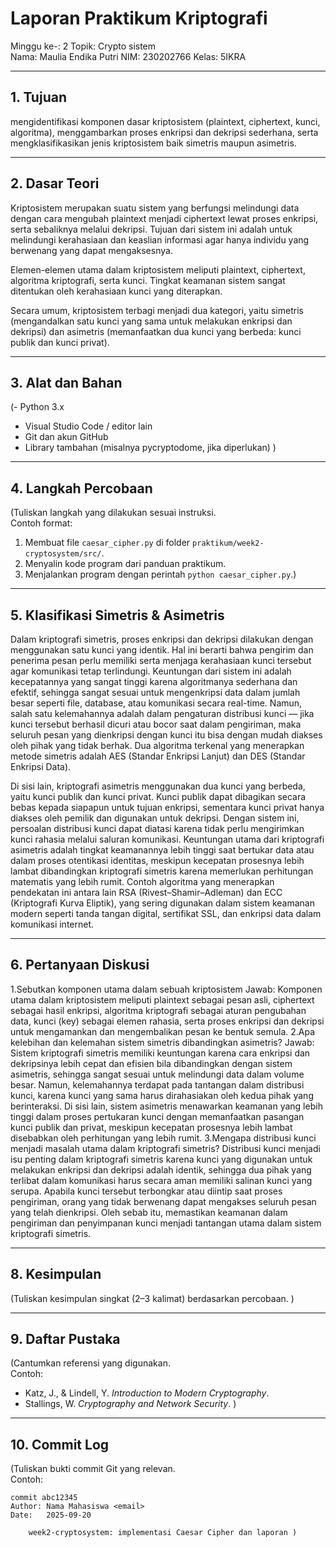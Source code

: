 # Laporan Praktikum Kriptografi
Minggu ke-: 2 
Topik: Crypto sistem  
Nama: Maulia Endika Putri
NIM: 230202766 
Kelas: 5IKRA 

---

## 1. Tujuan
mengidentifikasi komponen dasar kriptosistem (plaintext, ciphertext, kunci, algoritma), menggambarkan proses enkripsi dan dekripsi sederhana, serta mengklasifikasikan jenis kriptosistem baik simetris maupun asimetris.

---

## 2. Dasar Teori
Kriptosistem merupakan suatu sistem yang berfungsi melindungi data dengan cara mengubah plaintext menjadi ciphertext lewat proses enkripsi, serta sebaliknya melalui dekripsi. Tujuan dari sistem ini adalah untuk melindungi kerahasiaan dan keaslian informasi agar hanya individu yang berwenang yang dapat mengaksesnya.

Elemen-elemen utama dalam kriptosistem meliputi plaintext, ciphertext, algoritma kriptografi, serta kunci. Tingkat keamanan sistem sangat ditentukan oleh kerahasiaan kunci yang diterapkan.

Secara umum, kriptosistem terbagi menjadi dua kategori, yaitu simetris (mengandalkan satu kunci yang sama untuk melakukan enkripsi dan dekripsi) dan asimetris (memanfaatkan dua kunci yang berbeda: kunci publik dan kunci privat).

---

## 3. Alat dan Bahan
(- Python 3.x  
- Visual Studio Code / editor lain  
- Git dan akun GitHub  
- Library tambahan (misalnya pycryptodome, jika diperlukan)  )

---

## 4. Langkah Percobaan
(Tuliskan langkah yang dilakukan sesuai instruksi.  
Contoh format:
1. Membuat file `caesar_cipher.py` di folder `praktikum/week2-cryptosystem/src/`.
2. Menyalin kode program dari panduan praktikum.
3. Menjalankan program dengan perintah `python caesar_cipher.py`.)

---

## 5. Klasifikasi Simetris & Asimetris
Dalam kriptografi simetris, proses enkripsi dan dekripsi dilakukan dengan menggunakan satu kunci yang identik. Hal ini berarti bahwa pengirim dan penerima pesan perlu memiliki serta menjaga kerahasiaan kunci tersebut agar komunikasi tetap terlindungi. Keuntungan dari sistem ini adalah kecepatannya yang sangat tinggi karena algoritmanya sederhana dan efektif, sehingga sangat sesuai untuk mengenkripsi data dalam jumlah besar seperti file, database, atau komunikasi secara real-time. Namun, salah satu kelemahannya adalah dalam pengaturan distribusi kunci — jika kunci tersebut berhasil dicuri atau bocor saat dalam pengiriman, maka seluruh pesan yang dienkripsi dengan kunci itu bisa dengan mudah diakses oleh pihak yang tidak berhak. Dua algoritma terkenal yang menerapkan metode simetris adalah AES (Standar Enkripsi Lanjut) dan DES (Standar Enkripsi Data).

Di sisi lain, kriptografi asimetris menggunakan dua kunci yang berbeda, yaitu kunci publik dan kunci privat. Kunci publik dapat dibagikan secara bebas kepada siapapun untuk tujuan enkripsi, sementara kunci privat hanya diakses oleh pemilik dan digunakan untuk dekripsi. Dengan sistem ini, persoalan distribusi kunci dapat diatasi karena tidak perlu mengirimkan kunci rahasia melalui saluran komunikasi. Keuntungan utama dari kriptografi asimetris adalah tingkat keamanannya lebih tinggi saat bertukar data atau dalam proses otentikasi identitas, meskipun kecepatan prosesnya lebih lambat dibandingkan kriptografi simetris karena memerlukan perhitungan matematis yang lebih rumit. Contoh algoritma yang menerapkan pendekatan ini antara lain RSA (Rivest–Shamir–Adleman) dan ECC (Kriptografi Kurva Eliptik), yang sering digunakan dalam sistem keamanan modern seperti tanda tangan digital, sertifikat SSL, dan enkripsi data dalam komunikasi internet.

---

## 6. Pertanyaan Diskusi
1.Sebutkan komponen utama dalam sebuah kriptosistem
Jawab: Komponen utama dalam kriptosistem meliputi plaintext sebagai pesan asli, ciphertext sebagai hasil enkripsi, algoritma kriptografi sebagai aturan pengubahan data, kunci (key) sebagai elemen rahasia, serta proses enkripsi dan dekripsi untuk mengamankan dan mengembalikan pesan ke bentuk semula.
2.Apa kelebihan dan kelemahan sistem simetris dibandingkan asimetris?
Jawab: Sistem kriptografi simetris memiliki keuntungan karena cara enkripsi dan dekripsinya lebih cepat dan efisien bila dibandingkan dengan sistem asimetris, sehingga sangat sesuai untuk melindungi data dalam volume besar. Namun, kelemahannya terdapat pada tantangan dalam distribusi kunci, karena kunci yang sama harus dirahasiakan oleh kedua pihak yang berinteraksi. Di sisi lain, sistem asimetris menawarkan keamanan yang lebih tinggi dalam proses pertukaran kunci dengan memanfaatkan pasangan kunci publik dan privat, meskipun kecepatan prosesnya lebih lambat disebabkan oleh perhitungan yang lebih rumit.
3.Mengapa distribusi kunci menjadi masalah utama dalam kriptografi simetris? 
Distribusi kunci menjadi isu penting dalam kriptografi simetris karena kunci yang digunakan untuk melakukan enkripsi dan dekripsi adalah identik, sehingga dua pihak yang terlibat dalam komunikasi harus secara aman memiliki salinan kunci yang serupa. Apabila kunci tersebut terbongkar atau diintip saat proses pengiriman, orang yang tidak berwenang dapat mengakses seluruh pesan yang telah dienkripsi. Oleh sebab itu, memastikan keamanan dalam pengiriman dan penyimpanan kunci menjadi tantangan utama dalam sistem kriptografi simetris.

---

## 8. Kesimpulan
(Tuliskan kesimpulan singkat (2–3 kalimat) berdasarkan percobaan.  )

---

## 9. Daftar Pustaka
(Cantumkan referensi yang digunakan.  
Contoh:  
- Katz, J., & Lindell, Y. *Introduction to Modern Cryptography*.  
- Stallings, W. *Cryptography and Network Security*.  )

---

## 10. Commit Log
(Tuliskan bukti commit Git yang relevan.  
Contoh:
```
commit abc12345
Author: Nama Mahasiswa <email>
Date:   2025-09-20

    week2-cryptosystem: implementasi Caesar Cipher dan laporan )
```
